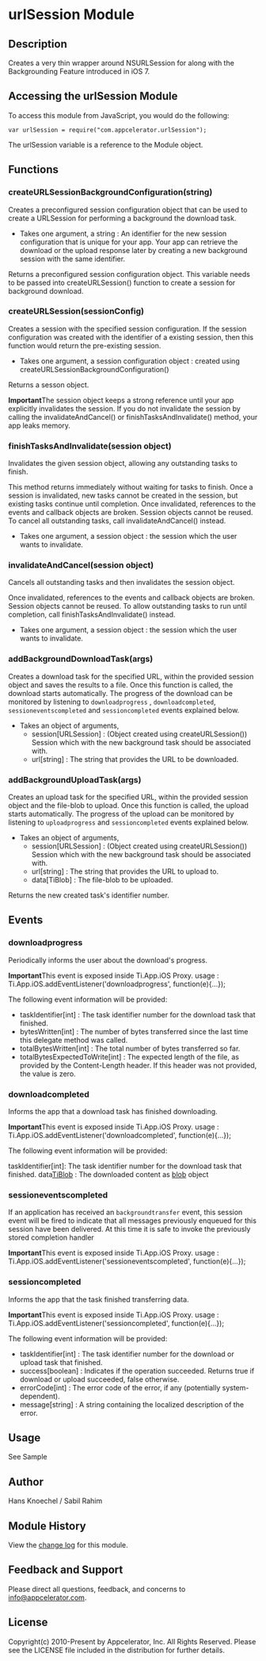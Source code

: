 # urlSession Module

## Description

Creates a very thin wrapper around NSURLSession for along with the Backgrounding Feature introduced in iOS 7.

## Accessing the urlSession Module

To access this module from JavaScript, you would do the following:

	var urlSession = require("com.appcelerator.urlSession");

The urlSession variable is a reference to the Module object.	

## Functions

### createURLSessionBackgroundConfiguration(string)
Creates a preconfigured session configuration object that can be used to create a URLSession for
performing a background the download task.

* Takes one argument, a string : An identifier for the new session configuration that is unique for 
your app. Your app can retrieve the download or the upload response later by creating a 
new background session with the same identifier.

Returns a preconfigured session configuration object. This variable needs to be passed into createURLSession()
function to create a session for background download.

### createURLSession(sessionConfig)

Creates a session with the specified session configuration. If the session configuration was created 
with the identifier of a existing session, then this function would return the pre-existing session.

* Takes one argument, a session configuration object : created using createURLSessionBackgroundConfiguration()

Returns a sesson object. 

<strong>Important</strong>The session object keeps a strong reference until your app explicitly 
invalidates the session. If you do not invalidate the session by calling the invalidateAndCancel() 
or finishTasksAndInvalidate() method, your app leaks memory.

### finishTasksAndInvalidate(session object)

Invalidates the given session object, allowing any outstanding tasks to finish.

This method returns immediately without waiting for tasks to finish. Once a session is 
invalidated, new tasks cannot be created in the session, but existing tasks continue until completion. 
Once invalidated, references to the events and callback objects are broken. Session objects cannot be reused.
To cancel all outstanding tasks, call invalidateAndCancel() instead.

* Takes one argument, a session object : the session which the user wants to invalidate. 


### invalidateAndCancel(session object)

Cancels all outstanding tasks and then invalidates the session object.

Once invalidated, references to the events and callback objects are broken. Session objects cannot be reused.
To allow outstanding tasks to run until completion, call finishTasksAndInvalidate() instead.

* Takes one argument, a session object : the session which the user wants to invalidate. 

### addBackgroundDownloadTask(args)

Creates a download task for the specified URL, within the provided session object and saves the results to a file.
Once this function is called, the download starts automatically. The progress of the download can be monitored by listening 
to `downloadprogress` , `downloadcompleted`, `sessioneventscompleted` and `sessioncompleted` events explained below.

* Takes an object of arguments, 
   * session[URLSession] : (Object created using createURLSession()) Session which with the new background task should be associated with.
   * url[string] : The string that provides the URL to be downloaded.


### addBackgroundUploadTask(args)

Creates an upload task for the specified URL, within the provided session object and the file-blob to upload.
Once this function is called, the upload starts automatically. The progress of the upload can be monitored by listening 
to `uploadprogress` and `sessioncompleted` events explained below.

* Takes an object of arguments, 
   * session[URLSession] : (Object created using createURLSession()) Session which with the new background task should be associated with.
   * url[string] : The string that provides the URL to upload to.
   * data[TiBlob] : The file-blob to be uploaded.

Returns the new created task's identifier number. 

## Events

### downloadprogress

Periodically informs the user about the download's progress.

<strong>Important</strong>This event is exposed inside Ti.App.iOS Proxy.
usage : 
	Ti.App.iOS.addEventListener('downloadprogress', function(e){...});

The following event information will be provided:

* taskIdentifier[int] : The task identifier number for the download task that finished.
* bytesWritten[int] : The number of bytes transferred since the last time this delegate method was called.
* totalBytesWritten[int] : The total number of bytes transferred so far.
* totalBytesExpectedToWrite[int] :  The expected length of the file, as provided by the Content-Length header. If this header was not provided, the value is zero.

### downloadcompleted

Informs the app that a download task has finished downloading.

<strong>Important</strong>This event is exposed inside Ti.App.iOS Proxy.
usage : 
	Ti.App.iOS.addEventListener('downloadcompleted', function(e){...});
	
The following event information will be provided:

taskIdentifier[int]: The task identifier number for the download task that finished.
data[TiBlob](http://docs.appcelerator.com/titanium/latest/#!/api/Titanium.Blob) : The downloaded content as [blob](http://docs.appcelerator.com/titanium/latest/#!/api/Titanium.Blob) object

### sessioneventscompleted

If an application has received an `backgroundtransfer` event, this session event will be fired to indicate 
that all messages previously enqueued for this session have been delivered.  At this time it is safe to 
invoke the previously stored completion handler

<strong>Important</strong>This event is exposed inside Ti.App.iOS Proxy.
usage : 
	Ti.App.iOS.addEventListener('sessioneventscompleted', function(e){...});

### sessioncompleted

Informs the app that the task finished transferring data.

<strong>Important</strong>This event is exposed inside Ti.App.iOS Proxy.
usage : 
	Ti.App.iOS.addEventListener('sessioncompleted', function(e){...});

The following event information will be provided:	

* taskIdentifier[int] : The task identifier number for the download or upload task that finished.
* success[boolean] : Indicates if the operation succeeded. Returns true if download or upload succeeded, false otherwise. 
* errorCode[int] : The error code of the error, if any (potentially system-dependent).
* message[string] : A string containing the localized description of the error. 

## Usage

See Sample

## Author

Hans Knoechel / Sabil Rahim

## Module History

View the [change log](changelog.html) for this module.

## Feedback and Support

Please direct all questions, feedback, and concerns to [info@appcelerator.com](mailto:info@appcelerator.com?subject=iOS%20urlSesson%20Module). 

## License
Copyright(c) 2010-Present by Appcelerator, Inc. All Rights Reserved. Please see the LICENSE 
file included in the distribution for further details.
